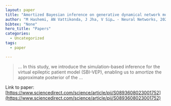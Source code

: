 ```yaml
---
layout: paper
title: "Amortized Bayesian inference on generative dynamical network models of epilepsy using deep neural density estimators"
author: "M Hashemi, AN Vattikonda, J Jha, V Sip… - Neural Networks, 2023 - Elsevier"
bibtex: "None"
hero_title: "Papers"
categories:
  - Uncategorized
tags:
  - paper

---
```

>… In this study, we introduce the simulation-based inference for the virtual epileptic patient model (SBI-VEP), enabling us to amortize the approximate posterior of the …

Link to paper: [https://www.sciencedirect.com/science/article/pii/S0893608023001752](https://www.sciencedirect.com/science/article/pii/S0893608023001752)


